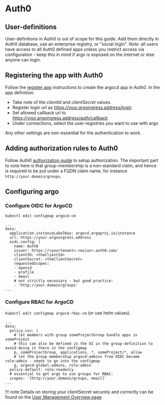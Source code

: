 # Auth0

## User-definitions

User-definitions in Auth0 is out of scope for this guide. Add them directly in Auth0 database, use an enterprise registry, or "social login".
*Note*: all users have access to all Auth0 defined apps unless you restrict access via configuration - keep this in mind if argo is exposed on the internet or else anyone can login.

## Registering the app with Auth0

Follow the [register app](https://auth0.com/docs/dashboard/guides/applications/register-app-spa) instructions to create the argocd app in Auth0. In the app definition:

* Take note of the _clientId_ and _clientSecret_ values.
* Register login url as https://your.argoingress.address/login
* Set allowed callback url to https://your.argoingress.address/auth/callback
* Under connections, select the user-registries you want to use with argo

Any other settings are non-essential for the authentication to work.


## Adding authorization rules to Auth0

Follow Auth0 [authorization guide](https://auth0.com/docs/authorization) to setup authorization.
The important part to note here is that group-membership is a non-standard claim, and hence is required to be put under a FQDN claim name, for instance `http://your.domain/groups`.

## Configuring argo


### Configure OIDC for ArgoCD

`kubectl edit configmap argocd-cm`

```
...
data:
  application.instanceLabelKey: argocd.argoproj.io/instance
  url: https://your.argoingress.address
  oidc.config: |
    name: Auth0
    issuer: https://<yourtenant>.<eu|us>.auth0.com/
    clientID: <theClientId>
    clientSecret: <theClientSecret>
    requestedScopes:
    - openid
    - profile
    - email
    # not strictly necessary - but good practice:
    - 'http://your.domain/groups'
...
```


### Configure RBAC for ArgoCD

`kubectl edit configmap argocd-rbac-cm` (or use helm values).
```
...
data:
  policy.csv: |
    # let members with group someProjectGroup handle apps in someProject
    # this can also be defined in the UI in the group-definition to avoid doing it there in the configmap
    p, someProjectGroup, applications, *, someProject/*, allow
    # let the group membership argocd-admins from OIDC become role:admin - needs to go into the configmap
    g, argocd-global-admins, role:admin
  policy.default: role:readonly
  # essential to get argo to use groups for RBAC:
  scopes: '[http://your.domain/groups, email]' 
...
```


!!! note Details on storing your clientSecret securely and correctly can be found on the [User Management Overview page](https://argoproj.github.io/argo-cd/operator-manual/user-management/#sensitive-data-and-sso-client-secrets)